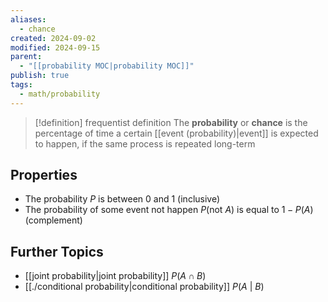 ```yaml
---
aliases:
  - chance
created: 2024-09-02
modified: 2024-09-15
parent:
  - "[[probability MOC|probability MOC]]"
publish: true
tags:
  - math/probability
---
```

> [!definition] frequentist definition
> The **probability** or **chance** is the percentage of time a certain [[event (probability)|event]] is expected to happen, if the same process is repeated long-term

## Properties
- The probability $P$ is between 0 and 1 (inclusive)
- The probability of some event not happen $P(\text{not } A)$ is equal to $1 - P(A)$ (complement)

## Further Topics
- [[joint probability|joint probability]] $P(A \cap B)$
- [[./conditional probability|conditional probability]] $P(A\ |\ B)$